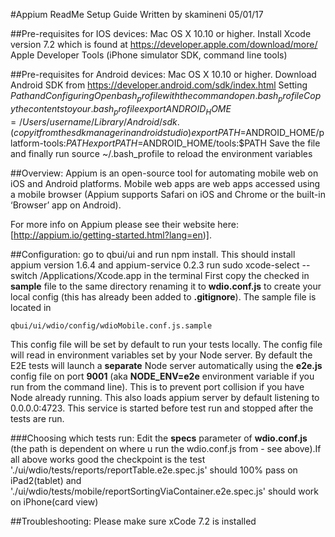 #Appium ReadMe Setup Guide
Written by skamineni 05/01/17

##Pre-requisites for IOS devices:
Mac OS X 10.10 or higher.
Install Xcode version 7.2 which is found at https://developer.apple.com/download/more/
Apple Developer Tools (iPhone simulator SDK, command line tools)

##Pre-requisites for Android devices:
Mac OS X 10.10 or higher.
Download Android SDK from https://developer.android.com/sdk/index.html
Setting $Path and Configuring
    Open bash_profile with the command open .bash_profile
    Copy the contents to your .bash_profile
    export ANDROID_HOME=/Users/username/Library/Android/sdk .  (copy it from the sdk manager in android studio)
    export PATH=$ANDROID_HOME/platform-tools:$PATH
    export PATH=$ANDROID_HOME/tools:$PATH
    Save the file and finally run source ~/.bash_profile to reload the environment variables



##Overview:
Appium is an open-source tool for automating mobile web on iOS and Android platforms. Mobile web apps are web apps accessed using a mobile browser (Appium supports Safari on iOS and Chrome or the built-in ‘Browser’ app on Android).

For more info on Appium please see their website here: [http://appium.io/getting-started.html?lang=en)].

##Configuration:
go to qbui/ui and run npm install. This should install appium version 1.6.4 and appium-service 0.2.3
run sudo xcode-select --switch /Applications/Xcode.app in the terminal
First copy the checked in **sample** file to the same directory renaming it to **wdio.conf.js** to create your local config (this has already been added to **.gitignore**). The sample file is located in

`qbui/ui/wdio/config/wdioMobile.conf.js.sample`

This config file will be set by default to run your tests locally. The config file will read in environment variables set by your Node server.
By default the E2E tests will launch a **separate** Node server automatically using the **e2e.js** config file on port **9001** (aka **NODE_ENV=e2e** environment variable if you run from the command line).
This is to prevent port collision if you have Node already running. This also loads appium server by default listening to 0.0.0.0:4723. This service is started before test run and stopped after the tests are run.

###Choosing which tests run:
Edit the **specs** parameter of **wdio.conf.js** (the path is dependent on where u run the wdio.conf.js from - see above).If all above works good the checkpoint is the test './ui/wdio/tests/reports/reportTable.e2e.spec.js' should 100% pass on iPad2(tablet)
and './ui/wdio/tests/mobile/reportSortingViaContainer.e2e.spec.js' should work on iPhone(card view)

##Troubleshooting:
Please make sure xCode 7.2 is installed





